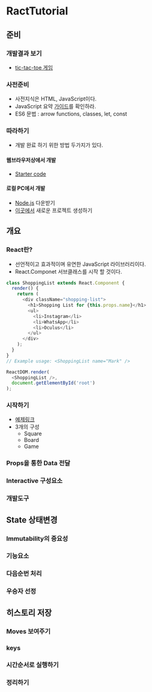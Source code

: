 # RactTutorial

## 준비
### 개발결과 보기 
* [tic-tac-toe 게임](https://codepen.io/gaearon/pen/gWWZgR?editors=001)
### 사전준비 
* 사전지식은 HTML, JavaScript이다.
* JavaScript 요약 [가이드](https://developer.mozilla.org/en-US/docs/Web/JavaScript/A_re-introduction_to_JavaScript)를 확인하라. 
* ES6 문법 : arrow functions, classes, let, const 
 
### 따라하기 
* 개발 완료 하기 위한 방법 두가지가 있다.
#### 웹브라우저상에서 개발
* [Starter code](https://codepen.io/gaearon/pen/oWWQNa?editors=0010)
#### 로컬 PC에서 개발
* [Node.js](https://nodejs.org/en/) 다운받기
* [이곳에서](https://reactjs.org/docs/installation.html#creating-a-new-application) 새로운 프로젝트 생성하기 

## 개요 
### React란?
* 선언적이고 효과적이며 유연한 JavaScript 라이브러리이다.
* React.Componet 서브클래스를 시작 할 것이다. 


```javascript
class ShoppingList extends React.Component {
  render() {
    return (
      <div className="shopping-list">
        <h1>Shopping List for {this.props.name}</h1>
        <ul>
          <li>Instagram</li>
          <li>WhatsApp</li>
          <li>Oculus</li>
        </ul>
      </div>
    );
  }
}
// Example usage: <ShoppingList name="Mark" />

ReactDOM.render(
  <ShoppingList />,
  document.getElementById('root')
);
```
### 시작하기
* [예제링크](https://codepen.io/gaearon/pen/oWWQNa?editors=0010)
* 3개의 구성
  * Square
  * Board
  * Game

### Props을 통한 Data 전달
### Interactive 구성요소
### 개발도구

## State 상태변경 
### Immutability의 중요성 
### 기능요소 
### 다음순번 처리 
### 우승자 선정

## 히스토리 저장
### Moves 보여주기 
### keys
### 시간순서로 실행하기 
### 정리하기 




